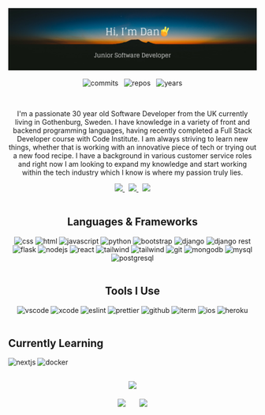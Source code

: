 <img src="./readme_banner.png" alt="banner image"/>

<p align="center">
  <img src="https://badges.pufler.dev/commits/yearly/dantaylor28?style=for-the-badge&logo=appveyor&logoColor=44cc11" alt="commits"/> &nbsp;
  <img src="https://badges.pufler.dev/repos/dantaylor28?style=for-the-badge&logo=appveyor&logoColor=44cc11" alt="repos"/> &nbsp;
  <img src="https://badges.pufler.dev/years/dantaylor28?style=for-the-badge&logo=appveyor&logoColor=44cc11" alt="years"/>
</p>

<br>
<p align="center">
    I'm a passionate 30 year old Software Developer from the UK currently living in Gothenburg, Sweden. I have knowledge in a variety of front and backend programming languages, having recently completed a Full Stack Developer course with Code Institute. I am always striving to learn new things, whether that is working with an innovative piece of tech or trying out a new food recipe. I have a background in various customer service roles and right now I am looking to expand my knowledge and start working within the tech industry which I know is where my passion truly lies.
</p>
<div align="center">
  <a href="https://www.instagram.com/">
    <img src="https://img.shields.io/badge/Instagram-E4405F?style=for-the-badge&logo=instagram&logoColor=white"/>
  </a> &nbsp;
  <a href="linkedin.com/in/dan-m-taylor">
    <img src="https://img.shields.io/badge/LinkedIn-0077B5?style=for-the-badge&logo=linkedin&logoColor=white"/>
  </a> &nbsp;
  <a href="mailto:dan.taylor1493@gmail.com">
    <img src="https://img.shields.io/badge/Email_Me-D14836?style=for-the-badge&logo=gmail&logoColor=white"/>
  </a>
</div>
<br>

<div align="center">
  <h2>Languages & Frameworks</h2>
  <div>
    <img src="https://img.shields.io/badge/CSS3-1572B6?style=for-the-badge&logo=css3&logoColor=white" alt="css"/>
    <img src="https://img.shields.io/badge/HTML5-E34F26?style=for-the-badge&logo=html5&logoColor=white" alt="html"/>
    <img src="https://img.shields.io/badge/JavaScript-323330?style=for-the-badge&logo=javascript&logoColor=F7DF1E" alt="javascript"/>
    <img src="https://img.shields.io/badge/Python-FFD43B?style=for-the-badge&logo=python&logoColor=blue" alt="python"/>
    <img src="https://img.shields.io/badge/Bootstrap-563D7C?style=for-the-badge&logo=bootstrap&logoColor=white" alt="bootstrap"/>
    <img src="https://img.shields.io/badge/Django-092E20?style=for-the-badge&logo=django&logoColor=green" alt="django"/>
    <img src="https://img.shields.io/badge/django%20rest-ff1709?style=for-the-badge&logo=django&logoColor=white" alt="django rest"/>
    <img src="https://img.shields.io/badge/Flask-000000?style=for-the-badge&logo=flask&logoColor=white" alt="flask"/>
    <img src="https://img.shields.io/badge/Node%20js-339933?style=for-the-badge&logo=nodedotjs&logoColor=white" alt="nodejs"/>
    <img src="https://img.shields.io/badge/React-20232A?style=for-the-badge&logo=react&logoColor=61DAFB" alt="react"/>
    <img src="https://img.shields.io/badge/Tailwind_CSS-38B2AC?style=for-the-badge&logo=tailwind-css&logoColor=white" alt="tailwind"/>
    <img src="https://img.shields.io/badge/Tailwind_CSS-38B2AC?style=for-the-badge&logo=tailwind-css&logoColor=white" alt="tailwind"/>
    <img src="https://img.shields.io/badge/GIT-E44C30?style=for-the-badge&logo=git&logoColor=white" alt="git"/>
    <img src="https://img.shields.io/badge/MongoDB-4EA94B?style=for-the-badge&logo=mongodb&logoColor=white" alt="mongodb"/>
    <img src="https://img.shields.io/badge/MySQL-005C84?style=for-the-badge&logo=mysql&logoColor=white" alt="mysql"/>
    <img src="https://img.shields.io/badge/PostgreSQL-316192?style=for-the-badge&logo=postgresql&logoColor=white" alt="postgresql"/>
  </div>
  <br>
  <h2>Tools I Use</h2>
  <div>
    <img src="https://img.shields.io/badge/VSCode-0078D4?style=for-the-badge&logo=visual%20studio%20code&logoColor=white" alt="vscode"/>
    <img src="https://img.shields.io/badge/Xcode-007ACC?style=for-the-badge&logo=Xcode&logoColor=white" alt="xcode"/>
    <img src="https://img.shields.io/badge/eslint-3A33D1?style=for-the-badge&logo=eslint&logoColor=white" alt="eslint"/>
    <img src="https://img.shields.io/badge/prettier-1A2C34?style=for-the-badge&logo=prettier&logoColor=F7BA3E" alt="prettier"/>
    <img src="https://img.shields.io/badge/GitHub-100000?style=for-the-badge&logo=github&logoColor=white" alt="github"/>
    <img src="https://img.shields.io/badge/iTerm2-000000?style=for-the-badge&logo=iterm2&logoColor=white" alt="iterm"/>
    <img src="https://img.shields.io/badge/iOS-000000?style=for-the-badge&logo=ios&logoColor=white" alt="ios"/>
    <img src="https://img.shields.io/badge/Heroku-430098?style=for-the-badge&logo=heroku&logoColor=white" alt="heroku"/>
  </div>
</div>
<br>

<div>
  <h2>Currently Learning</h2>
  <img src="https://img.shields.io/badge/next%20js-000000?style=for-the-badge&logo=nextdotjs&logoColor=white" alt="nextjs"/>
  <img src="https://img.shields.io/badge/Docker-2CA5E0?style=for-the-badge&logo=docker&logoColor=white" alt="docker"/>
</div>

<h2></h2>
<div align="center">
    <img src="https://github-readme-streak-stats.herokuapp.com/?user=dantaylor28&theme=gruvbox"/>
</div>
<br>

<div align="center">
  <img src="https://github-readme-stats.vercel.app/api/top-langs/?username=dantaylor28&theme=gruvbox"/> &nbsp &nbsp &nbsp
  <img src="https://github-readme-stats-git-masterrstaa-rickstaa.vercel.app/api?username=dantaylor28&theme=gruvbox"/>
</div>





<!--
**dantaylor28/dantaylor28** is a ✨ _special_ ✨ repository because its `README.md` (this file) appears on your GitHub profile.

Here are some ideas to get you started:

- 🔭 I’m currently working on ...
- 🌱 I’m currently learning ...
- 👯 I’m looking to collaborate on ...
- 🤔 I’m looking for help with ...
- 💬 Ask me about ...
- 📫 How to reach me: ...
- 😄 Pronouns: ...
- ⚡ Fun fact: ...
-->
